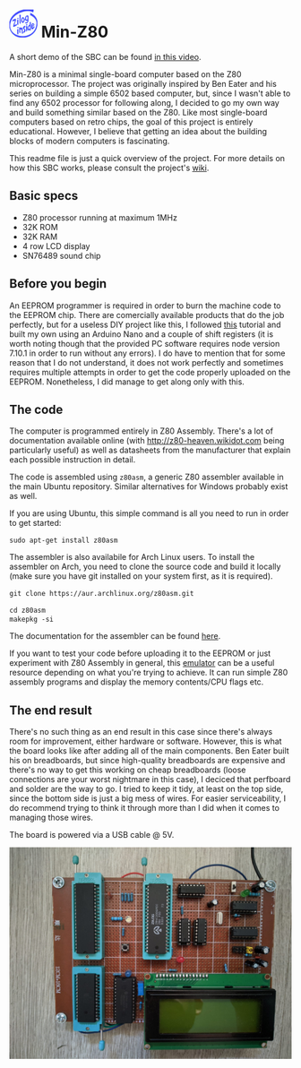 # <img src="https://github.com/VladThodo/minZ80/blob/main/zilog_inside.png" width="50" height="50"/> Min-Z80

A short demo of the SBC can be found [in this video](https://www.youtube.com/watch?v=JPQeegQdPeM).

Min-Z80 is a minimal single-board computer based on the Z80 microprocessor. The project was originally inspired by Ben Eater and his series on building a simple 6502 based computer, but, since I wasn't able to find any 6502 processor for following along, I decided to go my own way and build something similar based on the Z80. Like most single-board computers based on retro chips, the goal of this project is entirely educational. However, I believe that getting an idea about the building blocks of modern computers is fascinating.

This readme file is just a quick overview of the project. For more details on how this SBC works, please consult the project's [wiki](https://github.com/VladThodo/minZ80/wiki).

## Basic specs

* Z80 processor running at maximum 1MHz
* 32K ROM
* 32K RAM
* 4 row LCD display
* SN76489 sound chip

## Before you begin

An EEPROM programmer is required in order to burn the machine code to the EEPROM chip. There are comercially available products that do the job perfectly, but for a useless DIY project like this, I followed <a href="https://github.com/nathsou/EEPROM-Burner#readme">this</a> tutorial and built my own using an Arduino Nano and a couple of shift registers (it is worth noting though that the provided PC software requires node version 7.10.1 in order to run without any errors). I do have to mention that for some reason that I do not understand, it does not work perfectly and sometimes requires multiple attempts in order to get the code properly uploaded on the EEPROM. Nonetheless, I did manage to get along only with this.

## The code

The computer is programmed entirely in Z80 Assembly. There's a lot of documentation available online (with http://z80-heaven.wikidot.com being particularly useful) as well as datasheets from the manufacturer that explain each possible instruction in detail.

The code is assembled using `z80asm`, a generic Z80 assembler available in the main Ubuntu repository. Similar alternatives for Windows probably exist as well.

If you are using Ubuntu, this simple command is all you need to run in order to get started:

```   
sudo apt-get install z80asm
```

The assembler is also availabile for Arch Linux users. To install the assembler on Arch, you need to clone the source code and build it locally (make sure you have git installed on your system first, as it is required).

```
git clone https://aur.archlinux.org/z80asm.git
```

```
cd z80asm
makepkg -si
```

The documentation for the assembler can be found [here](https://www.nongnu.org/z80asm/).

If you want to test your code before uploading it to the EEPROM or just experiment with Z80 Assembly in general, this [emulator](https://github.com/sklivvz/z80) can be a useful resource depending on what you're trying to achieve. It can run simple Z80 assembly programs and display the memory contents/CPU flags etc.

## The end result

There's no such thing as an end result in this case since there's always room for improvement, either hardware or software. However, this is what the board looks like after adding all of the main components. Ben Eater built his on breadboards, but since high-quality breadboards are expensive and there's no way to get this working on cheap breadboards (loose connections are your worst nightmare in this case), I deciced that perfboard and solder are the way to go. I tried to keep it tidy, at least on the top side, since the bottom side is just a big mess of wires. For easier serviceability, I do recommend trying to think it through more than I did when it comes to managing those wires.

The board is powered via a USB cable @ 5V.

<img src="https://github.com/VladThodo/minZ80/blob/main/board.jpeg"/>
